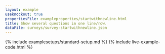 ```yaml
---
layout: example
useknockout: true
propertiesFile: exampleproperties/startwithnewline.html
title: Show several questions in one line/row.
dataFile: surveys/survey-startwithnewline.json
---
```


{% include examplesetups/standard-setup.md %}
{% include live-example-code.html %}